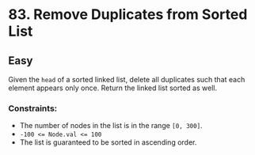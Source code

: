 # 83. Remove Duplicates from Sorted List

## Easy

Given the `head` of a sorted linked list, delete all duplicates such that each element appears only once. Return the
linked list sorted as well.

### Constraints:

- The number of nodes in the list is in the range `[0, 300]`.
- `-100 <= Node.val <= 100`
- The list is guaranteed to be sorted in ascending order.
